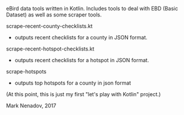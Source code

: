 eBird data tools written in Kotlin. Includes tools to deal with EBD (Basic Dataset) as well as some scraper tools. 

scrape-recent-county-checklists.kt
* outputs recent checklists for a county in JSON format.

scrape-recent-hotspot-checklists.kt
* outputs recent checklists for a hotspot in JSON format.

scrape-hotspots
* outputs top hotspots for a county in json format

(At this point, this is just my first "let's play with Kotlin" project.)

Mark Nenadov, 2017
